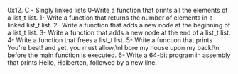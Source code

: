 0x12. C - Singly linked lists
0-Write a function that prints all the elements of a list_t list.
1- Write a function that returns the number of elements in a linked list_t list.
2- Write a function that adds a new node at the beginning of a list_t list.
3- Write a function that adds a new node at the end of a list_t list.
4- Write a function that frees a list_t list.
5- Write a function that prints You're beat! and yet, you must allow,\nI bore my house upon my back!\n before the main function is executed.
6- Write a 64-bit program in assembly that prints Hello, Holberton, followed by a new line.
